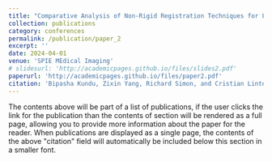```yaml
---
title: "Comparative Analysis of Non-Rigid Registration Techniques for Liver Surface Registration"
collection: publications
category: conferences
permalink: /publication/paper_2
excerpt: ''
date: 2024-04-01
venue: 'SPIE MEdical Imaging'
# slidesurl: 'http://academicpages.github.io/files/slides2.pdf'
paperurl: 'http://academicpages.github.io/files/paper2.pdf'
citation: 'Bipasha Kundu, Zixin Yang, Richard Simon, and Cristian Linte. &quot;Comparative Analysis of Non-Rigid Registration Techniques for Liver Surface Registration.&quot; <i>SPIE Medical Imaging 1.'
---
```


The contents above will be part of a list of publications, if the user clicks the link for the publication than the contents of section will be rendered as a full page, allowing you to provide more information about the paper for the reader. When publications are displayed as a single page, the contents of the above "citation" field will automatically be included below this section in a smaller font.